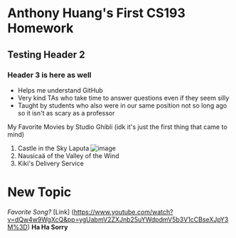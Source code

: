 # Anthony Huang's First CS193 Homework
## Testing Header 2
### Header 3 is here as well
- Helps me understand GitHub
- Very kind TAs who take time to answer questions even if they seem silly
- Taught by students who also were in our same position not so long ago so it isn't as scary as a professor

My Favorite Movies by Studio Ghibli (idk it's just the first thing that came to mind)
1. Castle in the Sky Laputa
 ![image](https://github.com/user-attachments/assets/66c8a610-e645-41b8-ae61-26ac3fa77ed6)
2. Nausicaä of the Valley of the Wind
3. Kiki's Delivery Service
# **New Topic**
_Favorite Song?_
[Link] (https://www.youtube.com/watch?v=dQw4w9WgXcQ&pp=ygUabmV2ZXJnb25uYWdpdmV5b3V1cCBseXJpY3M%3D)
**Ha Ha Sorry**
